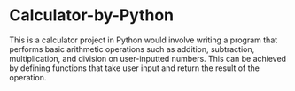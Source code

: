 # Calculator-by-Python
This is a calculator project in Python would involve writing a program that performs basic arithmetic operations such as addition, subtraction, multiplication, and division on user-inputted numbers. This can be achieved by defining functions that take user input and return the result of the operation.
